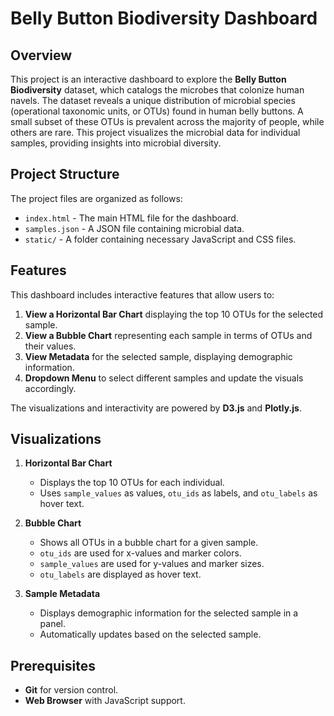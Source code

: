 # Belly Button Biodiversity Dashboard

## Overview

This project is an interactive dashboard to explore the **Belly Button Biodiversity** dataset, which catalogs the microbes that colonize human navels. The dataset reveals a unique distribution of microbial species (operational taxonomic units, or OTUs) found in human belly buttons. A small subset of these OTUs is prevalent across the majority of people, while others are rare. This project visualizes the microbial data for individual samples, providing insights into microbial diversity.

## Project Structure

The project files are organized as follows:
- `index.html` - The main HTML file for the dashboard.
- `samples.json` - A JSON file containing microbial data.
- `static/` - A folder containing necessary JavaScript and CSS files.

## Features

This dashboard includes interactive features that allow users to:
1. **View a Horizontal Bar Chart** displaying the top 10 OTUs for the selected sample.
2. **View a Bubble Chart** representing each sample in terms of OTUs and their values.
3. **View Metadata** for the selected sample, displaying demographic information.
4. **Dropdown Menu** to select different samples and update the visuals accordingly.

The visualizations and interactivity are powered by **D3.js** and **Plotly.js**.

## Visualizations

1. **Horizontal Bar Chart**
   - Displays the top 10 OTUs for each individual.
   - Uses `sample_values` as values, `otu_ids` as labels, and `otu_labels` as hover text.

2. **Bubble Chart**
   - Shows all OTUs in a bubble chart for a given sample.
   - `otu_ids` are used for x-values and marker colors.
   - `sample_values` are used for y-values and marker sizes.
   - `otu_labels` are displayed as hover text.

3. **Sample Metadata**
   - Displays demographic information for the selected sample in a panel.
   - Automatically updates based on the selected sample.


## Prerequisites
- **Git** for version control.
- **Web Browser** with JavaScript support.


